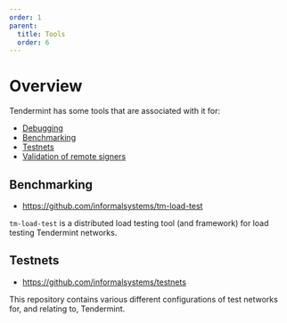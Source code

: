 ```yaml
---
order: 1
parent:
  title: Tools
  order: 6
---
```


# Overview

Tendermint has some tools that are associated with it for:

- [Debugging](./debugging.md)
- [Benchmarking](#benchmarking)
- [Testnets](#testnets)
- [Validation of remote signers](./remote-signer-validation.md)

## Benchmarking

- https://github.com/informalsystems/tm-load-test

`tm-load-test` is a distributed load testing tool (and framework) for load
testing Tendermint networks.

## Testnets

- https://github.com/informalsystems/testnets

This repository contains various different configurations of test networks for,
and relating to, Tendermint.
